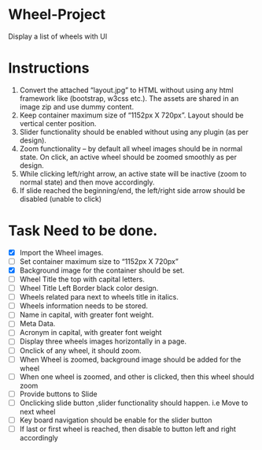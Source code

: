 # Wheel-Project

Display a list of wheels with UI

# Instructions

1. Convert the attached “layout.jpg” to HTML without using any html framework like (bootstrap,
   w3css etc.). The assets are shared in an image zip and use dummy content.
2. Keep container maximum size of “1152px X 720px”. Layout should be vertical center position.
3. Slider functionality should be enabled without using any plugin (as per design).
4. Zoom functionality – by default all wheel images should be in normal state. On click, an active
   wheel should be zoomed smoothly as per design.
5. While clicking left/right arrow, an active state will be inactive (zoom to normal state) and then
   move accordingly.
6. If slide reached the beginning/end, the left/right side arrow should be disabled (unable to click)

# Task Need to be done.

- [x] Import the Wheel images.
- [ ] Set container maximum size to “1152px X 720px”
- [x] Background image for the container should be set.
- [ ] Wheel Title the top with capital letters.
- [ ] Wheel Title Left Border black color design.
- [ ] Wheels related para next to wheels title in italics.
- [ ] Wheels information needs to be stored.
- [ ] Name in capital, with greater font weight.
- [ ] Meta Data.
- [ ] Acronym in capital, with greater font weight
- [ ] Display three wheels images horizontally in a page.
- [ ] Onclick of any wheel, it should zoom.
- [ ] When Wheel is zoomed, background image should be added for the wheel
- [ ] When one wheel is zoomed, and other is clicked, then this wheel should zoom
- [ ] Provide buttons to Slide
- [ ] Onclicking slide button ,slider functionality should happen. i.e Move to next wheel
- [ ] Key board navigation should be enable for the slider button
- [ ] If last or first wheel is reached, then disable to button left and right accordingly
